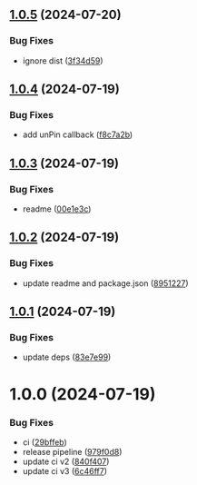 ## [1.0.5](https://github.com/bartlomiej-kochanowicz/nextjs-headroom/compare/v1.0.4...v1.0.5) (2024-07-20)


### Bug Fixes

* ignore dist ([3f34d59](https://github.com/bartlomiej-kochanowicz/nextjs-headroom/commit/3f34d597bc659960a9913a462c717ff528e5b167))

## [1.0.4](https://github.com/bartlomiej-kochanowicz/nextjs-headroom/compare/v1.0.3...v1.0.4) (2024-07-19)


### Bug Fixes

* add unPin callback ([f8c7a2b](https://github.com/bartlomiej-kochanowicz/nextjs-headroom/commit/f8c7a2b7d3972756eb4950d66dd0e759de0e44bc))

## [1.0.3](https://github.com/bartlomiej-kochanowicz/nextjs-headroom/compare/v1.0.2...v1.0.3) (2024-07-19)


### Bug Fixes

* readme ([00e1e3c](https://github.com/bartlomiej-kochanowicz/nextjs-headroom/commit/00e1e3cc2dc1492b1b6e48da5d71f0ead6b86774))

## [1.0.2](https://github.com/bartlomiej-kochanowicz/nextjs-headroom/compare/v1.0.1...v1.0.2) (2024-07-19)


### Bug Fixes

* update readme and package.json ([8951227](https://github.com/bartlomiej-kochanowicz/nextjs-headroom/commit/8951227ff22a94c91acfe46a719c074b2f6d5ebe))

## [1.0.1](https://github.com/bartlomiej-kochanowicz/nextjs-headroom/compare/v1.0.0...v1.0.1) (2024-07-19)


### Bug Fixes

* update deps ([83e7e99](https://github.com/bartlomiej-kochanowicz/nextjs-headroom/commit/83e7e998b675bce4c56d495e5acc07c88b08e19b))

# 1.0.0 (2024-07-19)


### Bug Fixes

* ci ([29bffeb](https://github.com/bartlomiej-kochanowicz/nextjs-headroom/commit/29bffeb014ca0adf0aaaf14965429876b84ec450))
* release pipeline ([979f0d8](https://github.com/bartlomiej-kochanowicz/nextjs-headroom/commit/979f0d8ab0b075044179bf28d836d2e77f773ed9))
* update ci v2 ([840f407](https://github.com/bartlomiej-kochanowicz/nextjs-headroom/commit/840f407f1faf7aa360e0dd0d2e9838e8307a46bf))
* update ci v3 ([6c46ff7](https://github.com/bartlomiej-kochanowicz/nextjs-headroom/commit/6c46ff7dcfd9433014c5ac22afc05a975949740d))
